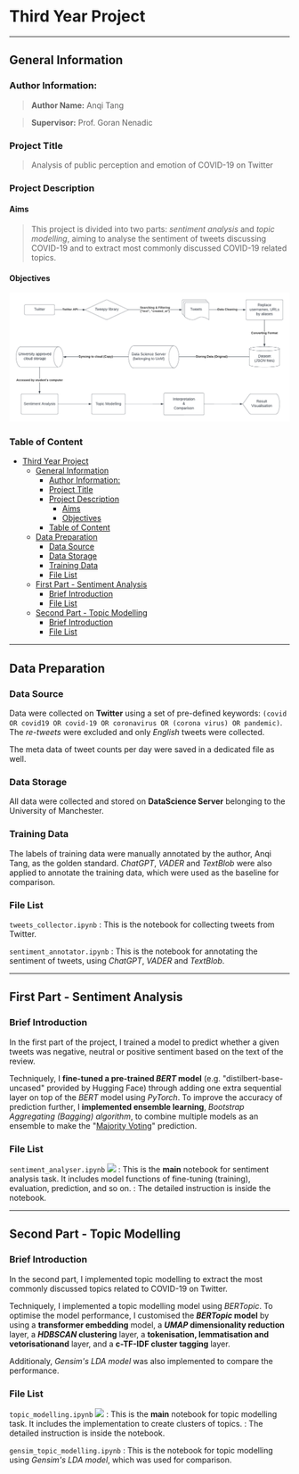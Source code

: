 # Third Year Project


---

## General Information

### Author Information:

> **Author Name:** Anqi Tang

> **Supervisor:** Prof. Goran Nenadic

### Project Title

> Analysis of public perception and emotion of COVID-19 on Twitter

### Project Description

#### Aims

> This project is divided into two parts: *sentiment analysis* and *topic modelling*, aiming to analyse the sentiment of tweets discussing COVID-19 and to extract most commonly discussed COVID-19 related topics. 

#### Objectives
![Project Objective Graph](./assets/images/project_objective.png)

### Table of Content
- [Third Year Project](#third-year-project)
  - [General Information](#general-information)
    - [Author Information:](#author-information)
    - [Project Title](#project-title)
    - [Project Description](#project-description)
      - [Aims](#aims)
      - [Objectives](#objectives)
    - [Table of Content](#table-of-content)
  - [Data Preparation](#data-preparation)
    - [Data Source](#data-source)
    - [Data Storage](#data-storage)
    - [Training Data](#training-data)
    - [File List](#file-list)
  - [First Part - Sentiment Analysis](#first-part---sentiment-analysis)
    - [Brief Introduction](#brief-introduction)
    - [File List](#file-list-1)
  - [Second Part - Topic Modelling](#second-part---topic-modelling)
    - [Brief Introduction](#brief-introduction-1)
    - [File List](#file-list-2)


---

## Data Preparation

### Data Source

Data were collected on **Twitter** using a set of pre-defined keywords: `(covid OR covid19 OR covid-19 OR coronavirus OR (corona virus) OR pandemic)`. The *re-tweets* were excluded and only *English* tweets were collected.

The meta data of tweet counts per day were saved in a dedicated file as well.

### Data Storage

All data were collected and stored on **DataScience Server** belonging to the University of Manchester.

### Training Data

The labels of training data were manually annotated by the author, Anqi Tang, as the golden standard. *ChatGPT*, *VADER* and *TextBlob* were also applied to annotate the training data, which were used as the baseline for comparison.

### File List

`tweets_collector.ipynb`
: This is the notebook for collecting tweets from Twitter.

`sentiment_annotator.ipynb`
: This is the notebook for annotating the sentiment of tweets, using *ChatGPT*, *VADER* and *TextBlob*.

---

## First Part - Sentiment Analysis

### Brief Introduction

In the first part of the project, I trained a model to predict whether a given tweets was negative, neutral or positive sentiment based on the text of the review.

Techniquely, I **fine-tuned a pre-trained *BERT* model** (e.g. "distilbert-base-uncased" provided by Hugging Face) through adding one extra sequential layer on top of the *BERT* model using *PyTorch*. To improve the accuracy of prediction further, I **implemented ensemble learning**, *Bootstrap Aggregating (Bagging) algorithm*, to combine multiple models as an ensemble to make the "[Majority Voting](https://en.wikipedia.org/wiki/Majority_rule)" prediction.


### File List

`sentiment_analyser.ipynb` ![](https://img.shields.io/badge/-important-orange) 
: This is the **main** notebook for sentiment analysis task. It includes model functions of fine-tuning (training), evaluation, prediction, and so on.
: The detailed instruction is inside the notebook.


---

## Second Part - Topic Modelling

### Brief Introduction

In the second part, I implemented topic modelling to extract the most commonly discussed topics related to COVID-19 on Twitter.

Techniquely, I implemented a topic modelling model using *BERTopic*. To optimise the model performance, I customised the ***BERTopic* model** by using a **transformer embedding** model, a ***UMAP* dimensionality reduction** layer, a ***HDBSCAN* clustering** layer, a **tokenisation, lemmatisation and vetorisationand** layer, and a **c-TF-IDF cluster tagging** layer.

Additionaly, *Gensim's LDA model* was also implemented to compare the performance.

### File List
`topic_modelling.ipynb` ![](https://img.shields.io/badge/-important-orange)
: This is the **main** notebook for topic modelling task. It includes the implementation to create clusters of topics.
: The detailed instruction is inside the notebook.

`gensim_topic_modelling.ipynb`
: This is the notebook for topic modelling using *Gensim's LDA model*, which was used for comparison.
